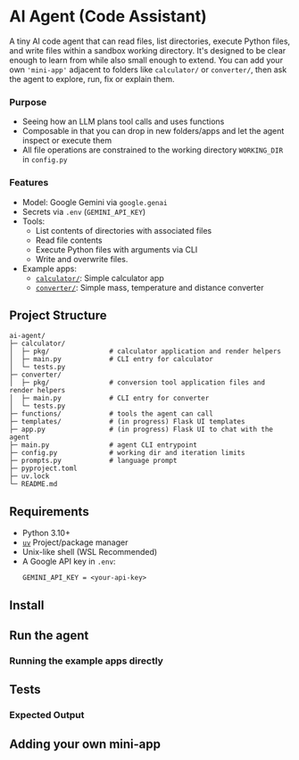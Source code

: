 # AI Agent (Code Assistant)
A tiny AI code agent that can read files, list directories, execute Python files, and write files within a sandbox working directory. It's designed to be clear enough to learn from while also small enough to extend. You can add your own ```'mini-app'``` adjacent to folders like ```calculator/``` or ```converter/```, then ask the agent to explore, run, fix or explain them.

### Purpose
- Seeing how an LLM plans tool calls and uses functions
- Composable in that you can drop in new folders/apps and let the agent inspect or execute them
- All file operations are constrained to the working directory ```WORKING_DIR``` in ```config.py```

### Features
- Model: Google Gemini via ```google.genai```
- Secrets via ```.env``` (```GEMINI_API_KEY```)
- Tools:
    - List contents of directories with associated files
    - Read file contents
    - Execute Python files with arguments via CLI
    - Write and overwrite files.
- Example apps: 
    - [```calculator/```](https://github.com/kaylavera99/ai-agent/tree/b942e174a5e2833c8ff680be224ec30e2ba8f4ee/calculator#readme): Simple calculator app
    - [```converter/```](https://github.com/kaylavera99/ai-agent/tree/b942e174a5e2833c8ff680be224ec30e2ba8f4ee/converter#readme): Simple mass, temperature and distance converter


## Project Structure
```
ai-agent/
├─ calculator/
│  ├─ pkg/               # calculator application and render helpers
│  ├─ main.py            # CLI entry for calculator
│  └─ tests.py
├─ converter/
│  ├─ pkg/               # conversion tool application files and render helpers
│  ├─ main.py            # CLI entry for converter
│  └─ tests.py
├─ functions/            # tools the agent can call
├─ templates/            # (in progress) Flask UI templates
├─ app.py                # (in progress) Flask UI to chat with the agent
├─ main.py               # agent CLI entrypoint
├─ config.py             # working dir and iteration limits
├─ prompts.py            # language prompt
├─ pyproject.toml
├─ uv.lock
└─ README.md

```

## Requirements
- Python 3.10+
- [```uv```](https://docs.astral.sh/uv/) Project/package manager
- Unix-like shell (WSL Recommended)
- A Google API key in ```.env```:
    ```
    GEMINI_API_KEY = <your-api-key>
    ```

## Install

## Run the agent

### Running the example apps directly

## Tests

### Expected Output

## Adding your own mini-app



